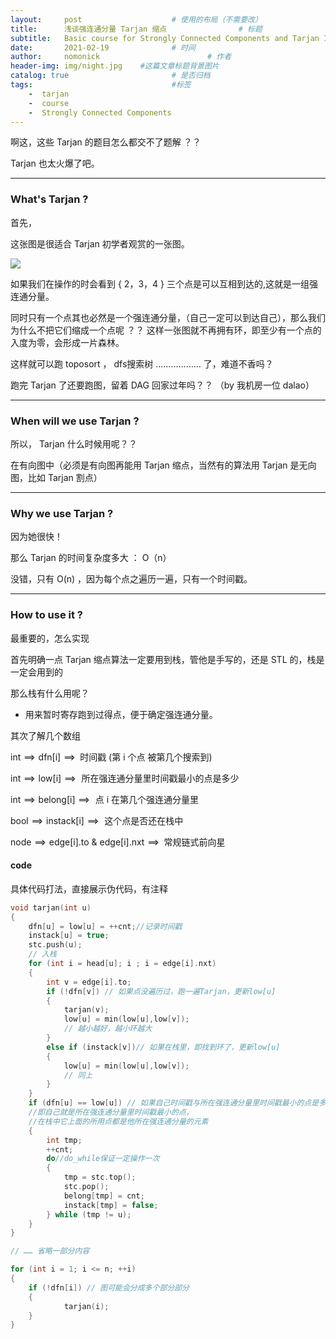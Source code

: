 ```yaml
---
layout:     post                    # 使用的布局（不需要改）
title:      浅谈强连通分量 Tarjan 缩点                # 标题 
subtitle:   Basic course for Strongly Connected Components and Tarjan Indentations. #副标题
date:       2021-02-19              # 时间
author:     nomonick                        # 作者
header-img: img/night.jpg    #这篇文章标题背景图片
catalog: true                       # 是否归档
tags:                               #标签
    -  tarjan
    -  course
    -  Strongly Connected Components
---
```



啊这，这些 Tarjan 的题目怎么都交不了题解 ？？ 

Tarjan 也太火爆了吧。

---

### What's Tarjan ?

首先，

这张图是很适合 Tarjan 初学者观赏的一张图。

![](https://cdn.luogu.com.cn/upload/image_hosting/re8x5cu1.png)

如果我们在操作的时会看到 { 2，3，4 } 三个点是可以互相到达的,这就是一组强连通分量。

同时只有一个点其也必然是一个强连通分量，（自己一定可以到达自己），那么我们为什么不把它们缩成一个点呢 ？？ 这样一张图就不再拥有环，即至少有一个点的入度为零，会形成一片森林。

这样就可以跑 toposort ， dfs搜索树 ……………… 了，难道不香吗？

跑完 Tarjan 了还要跑图，留着 DAG 回家过年吗？？ （by 我机房一位 dalao）

---

### When will we use Tarjan ?

所以， Tarjan 什么时候用呢？？

在有向图中（必须是有向图再能用 Tarjan 缩点，当然有的算法用 Tarjan 是无向图，比如 Tarjan 割点）

---

### Why we use Tarjan ?

因为她很快！

那么 Tarjan 的时间复杂度多大 ： O（n）

没错，只有 O(n) ，因为每个点之遍历一遍，只有一个时间戳。

---

### How to use it ?

最重要的，怎么实现

首先明确一点 Tarjan 缩点算法一定要用到栈，管他是手写的，还是 STL 的，栈是一定会用到的

那么栈有什么用呢？

 * 用来暂时寄存跑到过得点，便于确定强连通分量。

其次了解几个数组

int  ⟹  dfn[i]  ⟹  时间戳 (第 i 个点 被第几个搜索到)

int  ⟹  low[i]  ⟹   所在强连通分量里时间戳最小的点是多少

int  ⟹  belong[i]  ⟹   点 i 在第几个强连通分量里

bool  ⟹  instack[i]  ⟹   这个点是否还在栈中

node  ⟹  edge[i].to & edge[i].nxt  ⟹  常规链式前向星

#### code

具体代码打法，直接展示伪代码，有注释

```cpp
void tarjan(int u)
{
    dfn[u] = low[u] = ++cnt;//记录时间戳
    instack[u] = true;
    stc.push(u);
    // 入栈
    for (int i = head[u]; i ; i = edge[i].nxt)
    {
        int v = edge[i].to;
        if (!dfn[v]) // 如果点没遍历过，跑一遍Tarjan，更新low[u]
        {
            tarjan(v);
            low[u] = min(low[u],low[v]);
            // 越小越好，越小环越大
        }
        else if (instack[v])// 如果在栈里，即找到环了，更新low[u]
        {
            low[u] = min(low[u],low[v]);
            // 同上
        }
    }
    if (dfn[u] == low[u]) // 如果自己时间戳与所在强连通分量里时间戳最小的点是多少相等，
    //即自己就是所在强连通分量里时间戳最小的点，
    //在栈中它上面的所用点都是他所在强连通分量的元素
    {
        int tmp;
        ++cnt;
        do//do_while保证一定操作一次
        {
            tmp = stc.top();
            stc.pop();
            belong[tmp] = cnt;
            instack[tmp] = false;
        } while (tmp != u);
    }
}

// …… 省略一部分内容

for (int i = 1; i <= n; ++i)
{
    if (!dfn[i]) // 图可能会分成多个部分部分
    {
            tarjan(i);
    }
}
```
